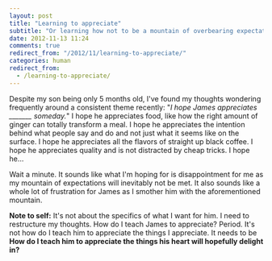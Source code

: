 ```yaml
---
layout: post
title: "Learning to appreciate"
subtitle: "Or learning how not to be a mountain of overbearing expectations"
date: 2012-11-13 11:24
comments: true
redirect_from: "/2012/11/learning-to-appreciate/"
categories: human
redirect_from:
  - /learning-to-appreciate/
---
```

Despite my son being only 5 months old, I've found my thoughts wondering frequently around a consistent theme recently: "*I hope James appreciates _______ someday.*" I hope he appreciates food, like how the right amount of ginger can totally transform a meal. I hope he appreciates the intention behind what people say and do and not just what it seems like on the surface. I hope he appreciates all the flavors of straight up black coffee. I hope he appreciates quality and is not distracted by cheap tricks. I hope he…

Wait a minute. It sounds like what I'm hoping for is disappointment for me as my mountain of expectations will inevitably not be met. It also sounds like a whole lot of frustration for James as I smother him with the aforementioned mountain.

**Note to self:** It's not about the specifics of what I want for him. I need to restructure my thoughts. How do I teach James to appreciate? Period. It's not how do I teach him to appreciate the things I appreciate. It needs to be **How do I teach him to appreciate the things his heart will hopefully delight in?**
